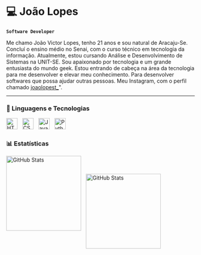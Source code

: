 # 💻 João Lopes 

**`Software Developer`**

Me chamo João Victor Lopes, tenho 21 anos e sou natural de Aracaju-Se. Concluí o ensino médio no Senai, com o curso técnico em tecnologia da informação.  Atualmente, estou cursando Análise e Desenvolvimento de Sistemas na UNIT-SE. Sou apaixonado por tecnologia e um grande entusiasta do mundo geek. Estou entrando de cabeça na área da tecnologia para me desenvolver e elevar meu conhecimento. Para desenvolver softwares que possa ajudar outras pessoas. Meu Instagram, com o perfil chamado [joaolopest_](https://www.instagram.com/joaolopest_?igsh=MTkyajZvYTAyODU0Yw%3D%3D&utm_source=qr)".



---

### 🤖 Linguagens e Tecnologias

<img 
    align="left" 
    alt="HTML"
    title="HTML" 
    width="30px" 
    style="padding-right: 10px;" 
    src="https://cdn.jsdelivr.net/gh/devicons/devicon@latest/icons/html5/html5-original.svg" 
/>
<img 
    align="left" 
    alt="CSS" 
    title="CSS"
    width="30px" 
    style="padding-right: 10px;" 
    src="https://cdn.jsdelivr.net/gh/devicons/devicon@latest/icons/css3/css3-original.svg" 
/>
<img 
    align="left" 
    alt="JavaScript" 
    title="JavaScript"
    width="30px" 
    style="padding-right: 10px;" 
    src="https://cdn.jsdelivr.net/gh/devicons/devicon@latest/icons/javascript/javascript-original.svg" 
/>
<img 
    align="left" 
    alt="Python" 
    title="Python"
    width="30px" 
    style="padding-right: 10px;" 
    src="https://cdn.jsdelivr.net/gh/devicons/devicon@latest/icons/python/python-original.svg" 
/>

<br/>
<br/>

### 📊 Estatísticas

<p>
  <img 
    align="left" 
    alt="GitHub Stats" 
    height="200" 
    style="padding-right: 10px;" 
    src="https://github-readme-stats.vercel.app/api?username=joaolopest&show_icons=true&theme=tokyonight&include_all_commits=true&locale=pt-br" 
  />

 <br/>
<br/>

<img 
      align="left" 
      alt="GitHub Stats" 
      height="200" 
      src="https://github-readme-stats.vercel.app/api/top-langs/?username=joaolopest&theme=tokyonight&layout=compact&custom_title=Tecnologias&langs_count=9" 
  />

</p>
